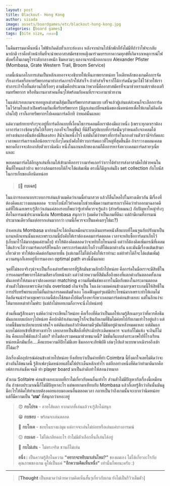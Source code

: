 ```yaml
---
layout: post
title: Blackout- Hong Kong
author: sisada
image: assets/boardgames/etc/blackout-hong-kong.jpg
categories: [board games]
tags: [bite size, กบเฉย]
---
```

ในคืนธรรมดาคืนหนึ่ง ไฟฟ้าเกิดดับทั่วเกาะฮ่องกง หลังจากผ่านไปซักพักก็ยังไม่มีทีถ้าว่าไฟจะกลับมาปกติ เราคือหัวหน้าทีมที่จะนำพาอาสาสมัครชายหญิงมาร่วมบรรเทาความทุกข์ที่เกิดจากเหตุการณ์ไฟดับครั้งในเกมยูโรระดับกลางหนัก ธีมหลวมๆ ผลงานจากนักออกแบบ Alexander Pfister (Mombasa, Grate Western Trail, Broom Service)

เกมนี้เน้นกลไกการเล่นเป็นหลักเลยอาจจะอธิบายให้เห็นภาพยากหน่อย ไอเดียหลักของเกมคือการจัดเรียงการ์ดหรือหาทรัพยากรมาทำการ์ดภารกิจให้สำเร็จ ถ้าทำสำเร็จเราก็ได้การ์ดนั้นๆมาใช้ไว้ช่วยให้เราทำภาระกิจใบอื่นต่อวนไปเรื่อยๆ ตามธีมคือประมาณว่าพวกนี้คืออาสาสมัครที่จะมาช่วยเราแต่เราต้องเตรียมทรัพยากร หรือทีมงานอาสาคนอื่นๆให้พร้อมกับคนที่เราจะเอามาช่วยงาน

ในแต่ล่ะรอบเกมจะทอยลูกเต๋าสามสีสุ่มเป็นทรัพยากรสามแบบ เสร็จแล้วผู้เล่นแต่ล่ะคนก็จะเลือกการ์ดในไว้สามใบแล้วเปิดพร้อมกันเพื่อรับทรัพยากร (มีลูกเล่นเปลี่ยนชนิดของนิดหน่อยเพื่อให้เกมไม่อึดอัดเกินไป) เราก็เอาทรัพยากรไปเคลมการ์ดอีกที ง่ายแค่นั้นแหละ

แต่ความท้าทายจริงๆจะอยู่ที่การ์ดอีกแบบที่เงื่อนไขการเคลมคือเราต้องมีแถวหนึ่ง (เพราะทุกตาเราต้องเอาการ์ดวางซ้อนๆกันไปเรื่อยๆ กองก็จะใหญ่ขึ้น) ที่มีสีในรูปแบบที่การ์ดนั้นๆกำหนดถึงจะเคลมได้ อย่างเช่นกองนั้นต้องมีสีแดงสอง สีน้ำเงินหนึ่งไรงี้ แต่มันไม่ง่ายตรงที่การ์ดในกองส่วนตัวเรามีจำกัดและเวลาพอการ์ดเราเหลือน้อยเราจะกึ่งๆโดนบังคับให้รวบการ์ดแถวที่ใหญ่ที่สุดขึ้นมือ ถ้าเราวางแผนเคลมพลาดก็อาจจะต้องกลับตัวยาวนิดนึง หนึ่งในแกนหลักของเกมก็คือการหาจังหวะเคลมการ์ดสวยๆเนี่ยแหละ


พอเคลมการ์ดได้อีกลูกเล่นที่เกมใส่เข้ามาคือการวางมาร์คเกอร์ว่าเราได้ทำการส่งอาสามัคไปช่วยคนในพื้นที่ไหนแล้วบ้าง พอวางล้อมกรอบได้ก็จะได้แต้มเพิ่ม ตรงนี้ก็มีลูกเล่นฝั่ง set collection กับโบนัสในการเก็บของอีกนิดหน่อย


> #### [🐸 กบเฉย]



ในแง่การออกแบบระบบการเล่นแล้วผมคิดว่าเกมนี้ทำมาสวย แล้วก็ลื่นไหลไปในทางเดียวกัน มีเรื่องที่ต้องคิดและวางแผนตลอด  ระบบโบนัสไว้ทำคอมโบช่วยเพิ่มความสามารถเราก็คิดว่าทำออกมาฉลาดดี แต่ที่ให้เฉยเพราะรู้สึกว่าเล่นแค่สองรอบก็พบว่ารู้เท่าที่ควรจะรู้แล้ว (สำหรับผมนะ) กับปัญหาใหญ่จริงๆคือในอารมณ์ประมาณนี้เล่น Mombasa สนุกกว่า (ผมคิดว่าเป็นเกมที่ดีนะ แต่ถ้ามีเกมที่อารมณ์ประมาณเดียวกันแต่อยากเล่นมากกว่า เกมนี้ก็ควรจะเป็นแค่เฉยๆใช่มะ?)

ถ้าเคยเล่น Mombasa มาก่อนก็จะได้กลิ่นเหมือนระบบเดินแทรคหนังสือแบบที่โดนจูนกับปรับมาเป็นแกนหลักแทนนั้นแหละเพราะเกมนี้บังคับให้เราต้องเคลมการ์ดตลอด เวลาจะหยิบซื้อการ์ดมาเก็บไว้ (เก็บมาไว้ได้มากสุดแค่สามใบ) ทำให้ต้องคิดตลอดว่าจะหยิบใบไหนมาดี แต่ว่าก็ต้องคิดเพิ่มกรณีที่เคลมได้แล้วจะได้วางมาร์คเกอร์สีไหนอีก เพราะการ์ดแต่ล่ะใบก็วางสีได้แตกต่างกัน และมันมีเรื่องแต้มเข้ามาเกี่ยวด้วย ทำให้ต้องคิดต่อกันหลายชั้น (แต่เกมก็ไม่ได้บังคับให้เราทำนะ แต่ถ้าทำได้ก็จะได้แต้มเพิ่ม) ความสนุกก็เลยอยู่ที่การมองหา optimal path ตรงนี้นั้นแหละ

จุดที่ไม่ชอบจริงๆน่าจะเป็นเรื่องเต๋าทรัพยากรที่รู้สึกมันชวนยึกยักไปหน่อย คือการ์ดในมือเราจะมีสิทธิ์ในการเคลมทรัพยากรได้สามสีตรงกับหน้าเต๋า แต่ว่าด้วยความที่สีมันสื่อถึงของที่แตกต่างกันตลอดทั้งเกมมันเลยทำให้สมองเราต้องคอยมา matching ความสัมพันธ์ของการในมือกับของในกระดานตลอด ส่วนตัวไม่ชอบเพราะคิดว่ามัน overload เกินจำเป็น ในแง่ดวงผมค่อนข้างเฉยๆเพราะเกมนี้ให้สิทธิ์ในการปรับทรัพกรแบบไม่อั้นผ่านการลดแต้มตัวเอง โอเคฟังดูแย่ๆแต่มีประโยชน์มากเพราะทำให้เกมไม่อึดอัดจนน่ารำคาญเพราะเกมนี้ต้องใช้สมองไปคิดเรื่องหาจังหวะเคลมการ์ดค่อนข้างเยอะ แต่ในอีกแง่จะให้มาทอยเต๋าทำไมฟระ (แต่ถ้าไม่ทอยเกมก็อาจจะนิ่งไปหน่อย)

ส่วนที่ผมรู้สึกเฉยๆ แต่คิดว่าน่าจะเขียนไว้หน่อย คือเรื่องที่คิดว่าเป็นผลให้เกมรู้สึกเฉยๆกว่าที่ควรคือธีมมันแถแบบแปลกๆไปหน่อย คือปกติถ้าเล่นเกมยูโรก็จะชินกับเกมที่ธีมไม่ค่อยไปกับเกมเท่าไรอยู่แล้ว แต่เกมนี้ธีมมาแปลกแบบน่าสนใจ แต่ดันเล่นแล้วถ้าคิดตามดีๆมันก็มีธีมอยู่ด้านหลังหมดแหละ แต่มันแถแบบไม่ค่อยเข้าที่เข้าทางเท่าไร เลยกลายเป็นฟิลลิ่งที่ประดักประเดิดพอควร จะแห้งก็ไม่แห้ง จะอินก็ไม่อิน คือแบบไฟดับแล้วไงต่อ? ทำไมต้องรวมคนมาช่วยขนาดนี้? มิชชั่นก็แบบส่งกระดาษไปที่โรงเรียนหน่อยเด็กมันเบื่อ....คือแบบความอีปิกไม่มีเลย ธีมออกจะภัยพิบัติ เล่นๆไปแล้วแบบพวกเมิงรอถึงเช้าก็ได้มะ?

อีกเรื่องคืออุปกรณ์ค่อนข้างห่วยไปหน่อย ยิ่งเทียบว่าเป็นค่ายที่ทำ Coimbra นี้ยิ่งตกใจเลยไม่คิดว่าจะต่างกันได้ขนาดนี้ รู้สึกเฟลๆนิดหน่อยแต่ไม่ใช่ประเด็นหลักเท่าไร แต่อีกอย่างหนึ่งที่คิดว่าทำมาดีมากคือเฟสการเล่นชัดเจนดี ทำ player board มาเป็นลำดับทำให้สอนง่ายมาก

ตัวเกม Solitaire ค่อนข้างเยอะแบบที่เราไม่เกี่ยวกับคนอื่นเท่าไร ส่วนตัวไม่มีปัญหากับเรื่องนี้เหมือนกัน ถ้าชอบประมาณนี้ก็ไม่มีปัญหาอะไร แต่พอยกมาเทียบกับ Mombasa แล้วก็เลยรู้สึกว่าอันนั้นมันดูมีอะไรให้คิดให้ทำแบบต้องคอยแอบมองคนอื่นตลอดเวลา กลายเป็นว่าถึงเกมนั้นจะเบากว่านิดหน่อย แต่ก็มีความเป็น **'เกม'** ที่สนุกกว่าเยอะอยู่

> 😍 **กบโปรด** - อวยไส้แตก ยากมากที่เล่นแล้วจะรู้สึกไม่สนุก
> 
> 😁 **กบชอบ** - พร้อมจะเล่นตลอด
> 
> 🙂 **กบโอเค** - ชอบในบางแง่มุม แต่อาจจะเล่นไม่บ่อยหรือเล่นแค่บางอารมณ์
> 
> 😐 **กบเฉย** - ไม่ได้เกลียดอะไร ถ้าไม่มีตัวเลือกอื่นก็เล่นได้อยู่
> 
> 🖕 **กบไม่เล่น** - ไม่ตรงจริต ชวนก็ไม่เล่น
> 
> **อนึ่ง :** เป็นความรู้สึกในความ **"อยากจะหยิบมาเล่นไหม?"** ของผมเอง ไม่ได้เกี่ยวอะไรกับคุณภาพของเกม ดูให้เป็นแค่ **"อีกความคิดเห็นหนึ่ง"** เท่านั้นก็พอนะครับ :)




---



> 
> [**Thought** เป็นหมวดว่าด้วยความคิดเห็นสั้นๆเกี่ยวกับเกม ยังไม่เป็นรีวิวเต็มตัว]
> 
> 
> 


 